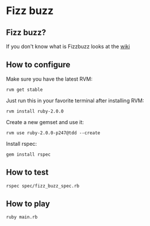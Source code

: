 Fizz buzz
=========


Fizz buzz?
----------

If you don't know what is Fizzbuzz looks at the [wiki](http://en.wikipedia.org/wiki/Fizz_buzz)


How to configure
----------------

Make sure you have the latest RVM:

`rvm get stable`

Just run this in your favorite terminal after installing RVM:

`rvm install ruby-2.0.0`

Create a new gemset and use it:

`rvm use ruby-2.0.0-p247@tdd --create`

Install rspec:

`gem install rspec`


How to test
-----------

`rspec spec/fizz_buzz_spec.rb`


How to play
-----------

`ruby main.rb`
